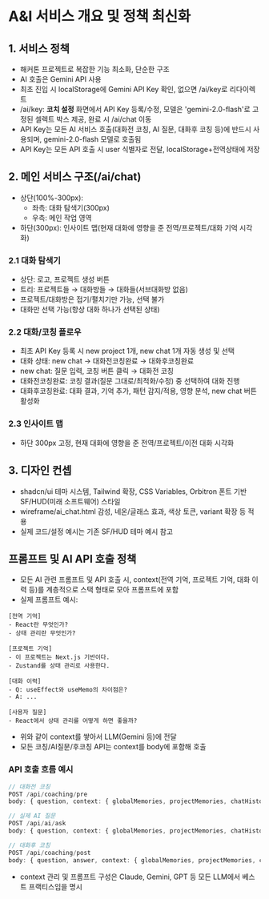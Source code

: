 # A&I 서비스 개요 및 정책 최신화

## 1. 서비스 정책
- 해커톤 프로젝트로 복잡한 기능 최소화, 단순한 구조
- AI 호출은 Gemini API 사용
- 최초 진입 시 localStorage에 Gemini API Key 확인, 없으면 /ai/key로 리다이렉트
- /ai/key: **코치 설정** 화면에서 API Key 등록/수정, 모델은 'gemini-2.0-flash'로 고정된 셀렉트 박스 제공, 완료 시 /ai/chat 이동
- API Key는 모든 AI 서비스 호출(대화전 코칭, AI 질문, 대화후 코칭 등)에 반드시 사용되며, gemini-2.0-flash 모델로 호출됨
- API Key는 모든 API 호출 시 user 식별자로 전달, localStorage+전역상태에 저장

## 2. 메인 서비스 구조(/ai/chat)
- 상단(100%-300px):
  - 좌측: 대화 탐색기(300px)
  - 우측: 메인 작업 영역
- 하단(300px): 인사이트 맵(현재 대화에 영향을 준 전역/프로젝트/대화 기억 시각화)

### 2.1 대화 탐색기
- 상단: 로고, 프로젝트 생성 버튼
- 트리: 프로젝트들 → 대화방들 → 대화들(서브대화방 없음)
- 프로젝트/대화방은 접기/펼치기만 가능, 선택 불가
- 대화만 선택 가능(항상 대화 하나가 선택된 상태)

### 2.2 대화/코칭 플로우
- 최초 API Key 등록 시 new project 1개, new chat 1개 자동 생성 및 선택
- 대화 상태: new chat → 대화전코칭완료 → 대화후코칭완료
- new chat: 질문 입력, 코칭 버튼 클릭 → 대화전 코칭
- 대화전코칭완료: 코칭 결과(질문 그대로/최적화/수정) 중 선택하여 대화 진행
- 대화후코칭완료: 대화 결과, 기억 추가, 패턴 감지/적용, 영향 분석, new chat 버튼 활성화

### 2.3 인사이트 맵
- 하단 300px 고정, 현재 대화에 영향을 준 전역/프로젝트/이전 대화 시각화

## 3. 디자인 컨셉
- shadcn/ui 테마 시스템, Tailwind 확장, CSS Variables, Orbitron 폰트 기반 SF/HUD(미래 소프트웨어) 스타일
- wireframe/ai_chat.html 감성, 네온/글래스 효과, 색상 토큰, variant 확장 등 적용
- 실제 코드/설정 예시는 기존 SF/HUD 테마 예시 참고

## 프롬프트 및 AI API 호출 정책

- 모든 AI 관련 프롬프트 및 API 호출 시, context(전역 기억, 프로젝트 기억, 대화 이력 등)를 계층적으로 스택 형태로 모아 프롬프트에 포함
- 실제 프롬프트 예시:
```
[전역 기억]
- React란 무엇인가?
- 상태 관리란 무엇인가?

[프로젝트 기억]
- 이 프로젝트는 Next.js 기반이다.
- Zustand를 상태 관리로 사용한다.

[대화 이력]
- Q: useEffect와 useMemo의 차이점은?
- A: ...

[사용자 질문]
- React에서 상태 관리를 어떻게 하면 좋을까?
```
- 위와 같이 context를 쌓아서 LLM(Gemini 등)에 전달
- 모든 코칭/AI질문/후코칭 API는 context를 body에 포함해 호출

### API 호출 흐름 예시
```ts
// 대화전 코칭
POST /api/coaching/pre
body: { question, context: { globalMemories, projectMemories, chatHistory } }

// 실제 AI 질문
POST /api/ai/ask
body: { question, context: { globalMemories, projectMemories, chatHistory } }

// 대화후 코칭
POST /api/coaching/post
body: { question, answer, context: { globalMemories, projectMemories, chatHistory } }
```

- context 관리 및 프롬프트 구성은 Claude, Gemini, GPT 등 모든 LLM에서 베스트 프랙티스임을 명시
